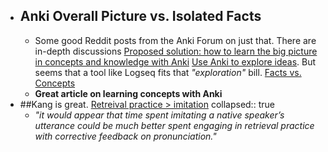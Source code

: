 - ## Anki Overall Picture vs. Isolated Facts
	- Some good Reddit posts from the Anki Forum on just that. There are in-depth discussions
	  [Proposed solution: how to learn the big picture in concepts and knowledge with Anki](https://www.reddit.com/r/Anki/comments/70numl/proposed_solution_how_to_learn_the_big_picture_in/)
	  [Use Anki to explore ideas](https://www.reddit.com/r/Anki/comments/a20zq6/looking_for_some_ways_to_use_anki_to_explore/). But seems that a tool like Logseq fits that _"exploration"_ bill.
	  [Facts vs. Concepts](https://www.reddit.com/r/Anki/comments/ge8ufv/facts_vs_concepts/)
	- **Great article on learning concepts with Anki**
- ##Kang is great. [Retreival practice > imitation](https://link.springer.com/article/10.3758/s13423-013-0450-z)
  collapsed:: true
	- _"it would appear that time spent imitating a native speaker’s utterance could be much better spent engaging in retrieval practice with corrective feedback on pronunciation."_